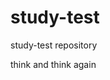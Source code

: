 # study-test
study-test repository
<!doctype html>
<html>
<head>
<title>readme</title>
</head>
<body>
  <p>think and think again</p>
</body>
</html>


